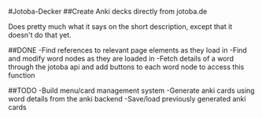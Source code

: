 #Jotoba-Decker
##Create Anki decks directly from jotoba.de

Does pretty much what it says on the short description, except that it doesn't do that yet.

##DONE
-Find references to relevant page elements as they load in
-Find and modify word nodes as they are loaded in
-Fetch details of a word through the jotoba api and add buttons to each word node to access this function

##TODO
-Build menu/card management system
-Generate anki cards using word details from the anki backend
-Save/load previously generated anki cards
